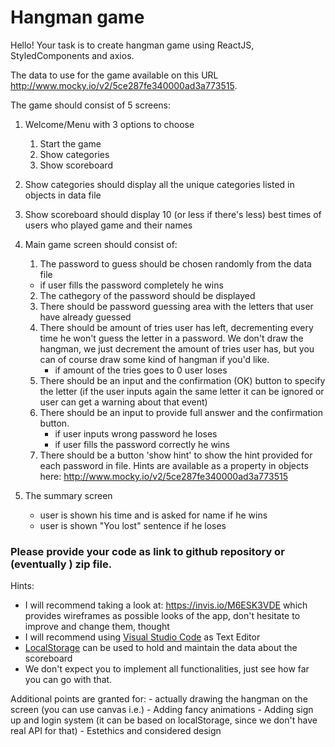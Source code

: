 # Hangman game

Hello! Your task is to create hangman game using ReactJS, StyledComponents and axios.

The data to use for the game available on this URL http://www.mocky.io/v2/5ce287fe340000ad3a773515.

The game should consist of 5 screens:

1. Welcome/Menu with 3 options to choose
    1. Start the game
    2. Show categories
    3. Show scoreboard 
2. Show categories should display all the unique categories listed in objects in data file

3. Show scoreboard should display 10 (or less if there's less) best times of users who played game and their names

4. Main game screen should consist of:
    1. The password to guess should be chosen randomly from the data file
      * if user fills the password completely he wins
    2. The cathegory of the password should be displayed
    3. There should be password guessing area with the letters that user have already guessed
    4. There should be amount of tries user has left, decrementing every time he won't guess the letter in a password. We don't draw the hangman, we just decrement the amount of tries user has, but you can of course draw some kind of hangman if you'd like.
        * if amount of the tries goes to 0 user loses
    5. There should be an input and the confirmation (OK) button to specify the letter (if the user inputs again the same letter it can be ignored or user can get a warning about that event)
    6. There should be an input to provide full answer and the confirmation button.
        * if user inputs wrong password he loses
        * if user fills the password correctly he wins
    7. There should be a button 'show hint' to show the hint provided for each password in file. Hints are available as a property in objects here: http://www.mocky.io/v2/5ce287fe340000ad3a773515

  5. The summary screen
      * user is shown his time and is asked for name if he wins
      * user is shown "You lost" sentence if he loses
    

### Please provide your code as link to github repository or (eventually ) zip file.

Hints:

* I will recommend taking a look at: https://invis.io/M6ESK3VDE which provides wireframes as possible looks of the app, don't hesitate to improve and change them, thought
* I will recommend using [Visual Studio Code](https://code.visualstudio.com/) as Text Editor
* [LocalStorage](https://developer.mozilla.org/en-US/docs/Web/API/Web_Storage_API/Using_the_Web_Storage_API) can be used to hold and maintain the data about the scoreboard
* We don't expect you to implement all functionalities, just see how far you can go with that.

Additional points are granted for:
    - actually drawing the hangman on the screen (you can use canvas i.e.)
    - Adding fancy animations
    - Adding sign up and login system (it can be based on localStorage, since we don't have real API for that)
    - Estethics and considered design


